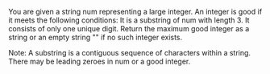You are given a string num representing a large integer. An integer is good if it meets the following conditions:
It is a substring of num with length 3.
It consists of only one unique digit.
Return the maximum good integer as a string or an empty string "" if no such integer exists.

Note:
A substring is a contiguous sequence of characters within a string.
There may be leading zeroes in num or a good integer.
